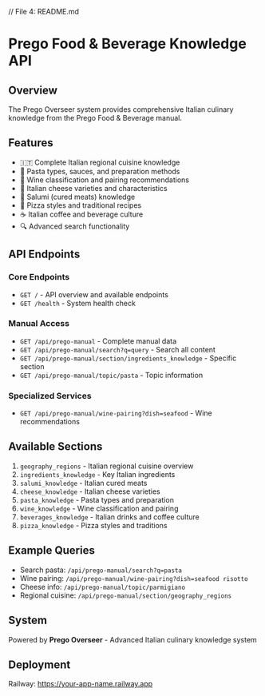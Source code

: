 // File 4: README.md
# Prego Food & Beverage Knowledge API

## Overview
The Prego Overseer system provides comprehensive Italian culinary knowledge from the Prego Food & Beverage manual.

## Features
- 🇮🇹 Complete Italian regional cuisine knowledge
- 🍝 Pasta types, sauces, and preparation methods  
- 🍷 Wine classification and pairing recommendations
- 🧀 Italian cheese varieties and characteristics
- 🥓 Salumi (cured meats) knowledge
- 🍕 Pizza styles and traditional recipes
- ☕ Italian coffee and beverage culture
- 🔍 Advanced search functionality

## API Endpoints

### Core Endpoints
- `GET /` - API overview and available endpoints
- `GET /health` - System health check

### Manual Access
- `GET /api/prego-manual` - Complete manual data
- `GET /api/prego-manual/search?q=query` - Search all content
- `GET /api/prego-manual/section/ingredients_knowledge` - Specific section
- `GET /api/prego-manual/topic/pasta` - Topic information

### Specialized Services  
- `GET /api/prego-manual/wine-pairing?dish=seafood` - Wine recommendations

## Available Sections
1. `geography_regions` - Italian regional cuisine overview
2. `ingredients_knowledge` - Key Italian ingredients  
3. `salumi_knowledge` - Italian cured meats
4. `cheese_knowledge` - Italian cheese varieties
5. `pasta_knowledge` - Pasta types and preparation
6. `wine_knowledge` - Wine classification and pairing
7. `beverages_knowledge` - Italian drinks and coffee culture
8. `pizza_knowledge` - Pizza styles and traditions

## Example Queries
- Search pasta: `/api/prego-manual/search?q=pasta`
- Wine pairing: `/api/prego-manual/wine-pairing?dish=seafood risotto`
- Cheese info: `/api/prego-manual/topic/parmigiano`
- Regional cuisine: `/api/prego-manual/section/geography_regions`

## System
Powered by **Prego Overseer** - Advanced Italian culinary knowledge system

## Deployment
Railway: https://your-app-name.railway.app